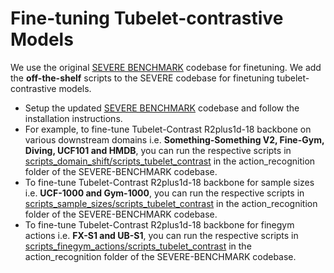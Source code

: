 # Fine-tuning  Tubelet-contrastive Models


We use the original [SEVERE BENCHMARK](https://github.com/fmthoker/SEVERE-BENCHMARK) codebase for finetuning. We add the **off-the-shelf** scripts to the SEVERE codebase for finetuning tubelet-contrastive models. 
-  Setup the updated [SEVERE BENCHMARK](https://github.com/fmthoker/SEVERE-BENCHMARK) codebase and follow the installation instructions. 
-  For example, to fine-tune Tubelet-Contrast R2plus1d-18 backbone on various downstream domains i.e. **Something-Something V2, Fine-Gym, Diving, UCF101 and HMDB**, you can run the respective scripts in [scripts_domain_shift/scripts_tubelet_contrast](https://github.com/fmthoker/SEVERE-BENCHMARK/tree/main/action_recognition/scripts_domain_shift/scripts_tubelet_contrast) in the action_recognition folder of the SEVERE-BENCHMARK codebase.
-  To fine-tune Tubelet-Contrast R2plus1d-18 backbone for sample sizes i.e. **UCF-1000 and Gym-1000**, you can run the respective scripts in [scripts_sample_sizes/scripts_tubelet_contrast](https://github.com/fmthoker/SEVERE-BENCHMARK/blob/main/action_recognition/scripts_sample_sizes/scripts_tubelet_contrast) in the action_recognition folder of the SEVERE-BENCHMARK codebase.
-  To fine-tune Tubelet-Contrast R2plus1d-18 backbone for finegym actions i.e. **FX-S1 and UB-S1**, you can run the respective scripts in [scripts_finegym_actions/scripts_tubelet_contrast](https://github.com/fmthoker/SEVERE-BENCHMARK/blob/main/action_recognition/scripts_finegym_actions/scripts_tubelet_contrast) in the action_recognition folder of the SEVERE-BENCHMARK codebase.

